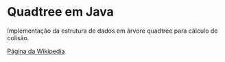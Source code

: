 # Quadtree em Java

Implementação da estrutura de dados em árvore quadtree para cálculo de colisão.

[Página da Wikipedia](https://en.wikipedia.org/wiki/Quadtree)
